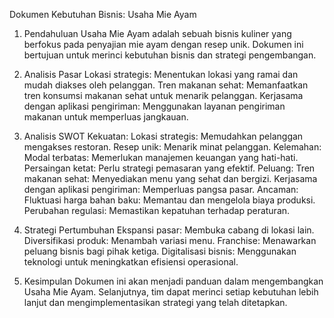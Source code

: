Dokumen Kebutuhan Bisnis: Usaha Mie Ayam
1. Pendahuluan
Usaha Mie Ayam adalah sebuah bisnis kuliner yang berfokus pada penyajian mie ayam dengan resep unik. Dokumen ini bertujuan untuk merinci kebutuhan bisnis dan strategi pengembangan.

2. Analisis Pasar
Lokasi strategis: Menentukan lokasi yang ramai dan mudah diakses oleh pelanggan.
Tren makanan sehat: Memanfaatkan tren konsumsi makanan sehat untuk menarik pelanggan.
Kerjasama dengan aplikasi pengiriman: Menggunakan layanan pengiriman makanan untuk memperluas jangkauan.
3. Analisis SWOT
Kekuatan:
Lokasi strategis: Memudahkan pelanggan mengakses restoran.
Resep unik: Menarik minat pelanggan.
Kelemahan:
Modal terbatas: Memerlukan manajemen keuangan yang hati-hati.
Persaingan ketat: Perlu strategi pemasaran yang efektif.
Peluang:
Tren makanan sehat: Menyediakan menu yang sehat dan bergizi.
Kerjasama dengan aplikasi pengiriman: Memperluas pangsa pasar.
Ancaman:
Fluktuasi harga bahan baku: Memantau dan mengelola biaya produksi.
Perubahan regulasi: Memastikan kepatuhan terhadap peraturan.
4. Strategi Pertumbuhan
Ekspansi pasar: Membuka cabang di lokasi lain.
Diversifikasi produk: Menambah variasi menu.
Franchise: Menawarkan peluang bisnis bagi pihak ketiga.
Digitalisasi bisnis: Menggunakan teknologi untuk meningkatkan efisiensi operasional.
5. Kesimpulan
Dokumen ini akan menjadi panduan dalam mengembangkan Usaha Mie Ayam. Selanjutnya, tim dapat merinci setiap kebutuhan lebih lanjut dan mengimplementasikan strategi yang telah ditetapkan.